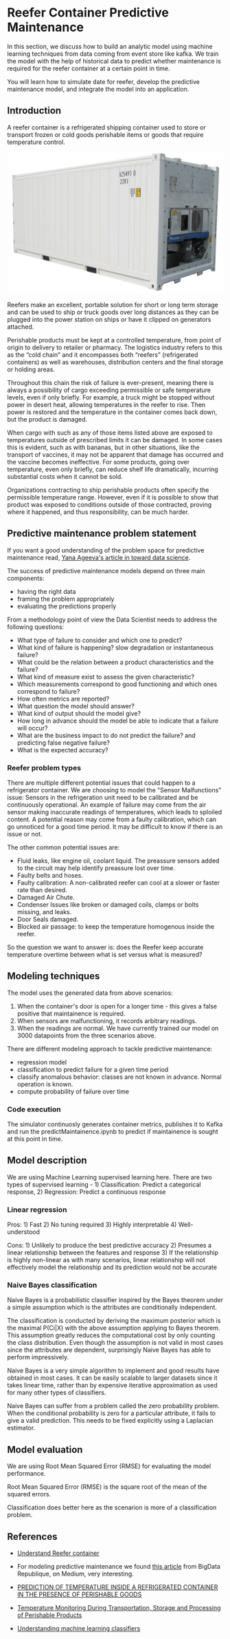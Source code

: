 # Reefer Container Predictive Maintenance

In this section, we discuss how to build an analytic model using machine learning techniques from data coming from event store like kafka. We train the model with the help of historical data to predict whether maintenance is required for the reefer container at a certain point in time.

You will learn how to simulate date for reefer, develop the predictive maintenance model, and integrate the model into an application.

## Introduction

A reefer container is a refrigerated shipping container used to store or transport frozen or cold goods perishable items or goods that require temperature control. 

![Reefer](images/reefer.png)

Reefers make an excellent, portable solution for short or long term storage and can be used to ship or truck goods over long distances as they can be plugged into the power station on ships or have it clipped on generators attached.

Perishable products must be kept at a controlled temperature, from point of origin to delivery to retailer or pharmacy. The logistics industry refers to this as the “cold chain” and it encompasses both “reefers” (refrigerated containers) as well as warehouses, distribution centers and the final storage or holding areas.

Throughout this chain the risk of failure is ever-present, meaning there is always a possibility of cargo exceeding permissible or safe temperature levels, even if only briefly. For example, a truck might be stopped without power in desert heat, allowing temperatures in the reefer to rise. Then power is restored and the temperature in the container comes back down, but the product is damaged.

When cargo with such as any of those items listed above are exposed to temperatures outside of prescribed limits it can be damaged. In some cases this is evident, such as with bananas, but in other situations, like the transport of vaccines, it may not be apparent that damage has occurred and the vaccine becomes ineffective. For some products, going over temperature, even only briefly, can reduce shelf life dramatically, incurring substantial costs when it cannot be sold. 

Organizations contracting to ship perishable products often specify the permissible temperature range. However, even if it is possible to show that product was exposed to conditions outside of those contracted, proving where it happened, and thus responsibility, can be much harder.

## Predictive maintenance problem statement

If you want a good understanding of the problem space for predictive maintenance read, [Yana Ageeva's article in toward data science](https://towardsdatascience.com/predictive-maintenance-scheduling-with-ibm-data-science-experience-and-decision-optimization-25bc5f1b1b99).

The success of predictive maintenance models depend on three main components: 

* having the right data
* framing the problem appropriately 
* evaluating the predictions properly

From a methodology point of view the Data Scientist needs to address the following questions:

* What type of failure to consider and which one to predict?
* What kind of failure is happening? slow degradation or instantaneous failure?
* What could be the relation between a product characteristics and the failure?
* What kind of measure exist to assess the given characteristic?
* Which measurements correspond to good functioning and which ones correspond to failure?
* How often metrics are reported?
* What question the model should answer?
* What kind of output should the model give?
* How long in advance should the model be able to indicate that a failure will occur?
* What are the business impact to do not predict the failure? and predicting false negative failure?
* What is the expected accuracy?  

### Reefer problem types

There are multiple different potential issues that could happen to a refrigerator container. We are choosing to model the "Sensor Malfunctions" issue: Sensors in the refrigeration unit need to be calibrated and be continuously operational. An example of failure may come from the air sensor making inaccurate readings of temperatures, which leads to sploiled content. A potential reason may come from a faulty calibration, which can go unnoticed for a good time period. It may be difficult to know if there is an issue or not. 

The other common potential issues are:

* Fluid leaks, like engine oil, coolant liquid. The preassure sensors added to the circuit may help identify preassure lost over time.
* Faulty belts and hoses.
* Faulty calibration: A non-calibrated reefer can cool at a slower or faster rate than desired.
* Damaged Air Chute.
* Condenser Issues like broken or damaged coils, clamps or bolts missing, and leaks.
* Door Seals damaged. 
* Blocked air passage: to keep the temperature homogenous inside the reefer.

So the question we want to answer is: does the Reefer keep accurate temperature overtime between what is set versus what is measured?

## Modeling techniques

The model uses the generated data from above scenarios: 

1. When the container's door is open for a longer time - this gives a false positive that maintainence is required.
1. When sensors are malfunctioning, it records arbitrary readings.
1. When the readings are normal. We have currently trained our model on 3000 datapoints from the three scenarios above. 

There are different modeling approach to tackle predictive maintenance:

* regression model
* classification to predict failure for a given time period
* classify anomalous behavior: classes are not known in advance. Normal operation is known.
* compute probability of failure over time

### Code execution

The simulator continuosly generates container metrics, publishes it to Kafka and run the predictMaintainence.ipynb to predict if maintainence is sought at this point in time. 

## Model description

We are using Machine Learning supervised learning here. There are two types of supervised learning - 1) Classification: Predict a categorical response, 2) Regression: Predict a continuous response

### Linear regression

Pros: 1) Fast 2) No tuning required 3) Highly interpretable 4) Well-understood

Cons: 1) Unlikely to produce the best predictive accuracy 2) Presumes a linear relationship between the features and response 3) If the relationship is highly non-linear as with many scenarios, linear relationship will not effectively model the relationship and its prediction would not be accurate

### Naive Bayes classification

Naive Bayes is a probabilistic classifier inspired by the Bayes theorem under a simple assumption which is the attributes are conditionally independent.

The classification is conducted by deriving the maximum posterior which is the maximal P(Ci|X) with the above assumption applying to Bayes theorem. This assumption greatly reduces the computational cost by only counting the class distribution. Even though the assumption is not valid in most cases since the attributes are dependent, surprisingly Naive Bayes has able to perform impressively.

Naive Bayes is a very simple algorithm to implement and good results have obtained in most cases. It can be easily scalable to larger datasets since it takes linear time, rather than by expensive iterative approximation as used for many other types of classifiers.

Naive Bayes can suffer from a problem called the zero probability problem. When the conditional probability is zero for a particular attribute, it fails to give a valid prediction. This needs to be fixed explicitly using a Laplacian estimator.



## Model evaluation

We are using Root Mean Squared Error (RMSE) for evaluating the model performance.

Root Mean Squared Error (RMSE) is the square root of the mean of the squared errors.

Classification does better here as the scenarion is more of a classification problem.

## References


* [Understand Reefer container](https://cargostore.com/blog/what-are-reefer-containers/)
* For modeling predictive maintenance we found [this article](https://medium.com/bigdatarepublic/machine-learning-for-predictive-maintenance-where-to-start-5f3b7586acfb) from BigData Republique, on Medium, very interesting. 
* [PREDICTION OF TEMPERATURE INSIDE A REFRIGERATED CONTAINER IN THE PRESENCE OF PERISHABLE GOODS](http://www.sfb637.uni-bremen.de/pubdb/repository/SFB637-B6-10-011-IC.pdf)
* [Temperature Monitoring During Transportation, Storage and Processing of Perishable Products](https://www.omega.com/technical-learning/temperature-monitoring-during-transportation.html)

* [Understanding machine learning classifiers](https://towardsdatascience.com/machine-learning-classifiers-a5cc4e1b0623)